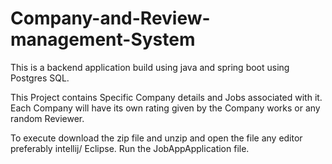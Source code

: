 # Company-and-Review-management-System

This is a backend application build using java and spring boot using Postgres SQL.

This Project contains Specific Company details and Jobs associated with it.
Each Company will have its own rating given by the Company works or any random Reviewer.

To execute download the zip file and unzip and open the file any editor preferably intellij/ Eclipse.
Run the JobAppApplication file.
